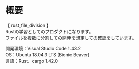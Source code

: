 # 概要
【 rust_file_division 】  
Rustの学習としてのプロダクトになります。   
ファイルを複数に分割しての開発を想定しての確認をしています。   

開発環境：Visual Studio Code 1.43.2  
OS：Ubuntu 18.04.3 LTS (Bionic Beaver)  
言語：Rust、cargo 1.42.0  
